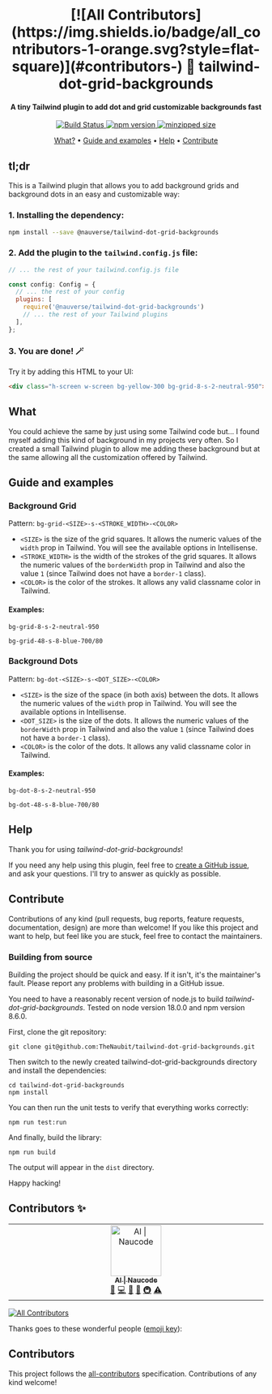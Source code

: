 <h1 align="center">
<!-- ALL-CONTRIBUTORS-BADGE:START - Do not remove or modify this section -->
[![All Contributors](https://img.shields.io/badge/all_contributors-1-orange.svg?style=flat-square)](#contributors-)
<!-- ALL-CONTRIBUTORS-BADGE:END -->
  🎨 tailwind-dot-grid-backgrounds
  <br>
</h1>

<h4 align="center">A tiny Tailwind plugin to add dot and grid customizable backgrounds fast</h4>

<p align="center">
  <a href="https://github.com/TheNaubit/tailwind-dot-grid-backgrounds/actions">
    <img src="https://github.com/TheNaubit/tailwind-dot-grid-backgrounds/actions/workflows/release.yml/badge.svg"
         alt="Build Status">
  </a>
  <a href="https://www.npmjs.com/package/@nauverse/tailwind-dot-grid-backgrounds">
    <img src="https://img.shields.io/npm/v/@nauverse/tailwind-dot-grid-backgrounds.svg?style=flat" alt="npm version">
  </a>
  <a href="https://bundlephobia.com/result?p=@nauverse/tailwind-dot-grid-backgrounds">
    <img src="https://img.shields.io/bundlephobia/minzip/%40nauverse/tailwind-dot-grid-backgrounds" alt="minzipped size">
  </a>
</p>

<p align="center">
  <a href="#what">What?</a> •
  <a href="#guide-and-examples">Guide and examples</a> •
  <a href="#help">Help</a> •
  <a href="#contribute">Contribute</a>
</p>

## tl;dr
This is a Tailwind plugin that allows you to add background grids and background dots in an easy and customizable way:

### 1. Installing the dependency:
```bash
npm install --save @nauverse/tailwind-dot-grid-backgrounds
```

### 2. Add the plugin to the `tailwind.config.js` file:
~~~js
// ... the rest of your tailwind.config.js file

const config: Config = {
  // ... the rest of your config
  plugins: [
    require('@nauverse/tailwind-dot-grid-backgrounds')
    // ... the rest of your Tailwind plugins
  ],
};
~~~

### 3. You are done! 🪄
Try it by adding this HTML to your UI:
```html
<div class="h-screen w-screen bg-yellow-300 bg-grid-8-s-2-neutral-950"></div>
```

## What
You could achieve the same by just using some Tailwind code but... I found myself adding this kind of background in my projects very often. So I created a small Tailwind plugin to allow me adding these background but at the same allowing all the customization offered by Tailwind.

## Guide and examples

### Background Grid
Pattern: `bg-grid-<SIZE>-s-<STROKE_WIDTH>-<COLOR>`

- `<SIZE>` is the size of the grid squares. It allows the numeric values of the `width` prop in Tailwind. You will see the available options in Intellisense.
- `<STROKE_WIDTH>` is the width of the strokes of the grid squares. It allows the numeric values of the `borderWidth` prop in Tailwind and also the value `1` (since Tailwind does not have a `border-1` class).
- `<COLOR>` is the color of the strokes. It allows any valid classname color in Tailwind.

#### Examples:
`bg-grid-8-s-2-neutral-950`

`bg-grid-48-s-8-blue-700/80`

### Background Dots
Pattern: `bg-dot-<SIZE>-s-<DOT_SIZE>-<COLOR>`

- `<SIZE>` is the size of the space (in both axis) between the dots. It allows the numeric values of the `width` prop in Tailwind. You will see the available options in Intellisense.
- `<DOT_SIZE>` is the size of the dots. It allows the numeric values of the `borderWidth` prop in Tailwind and also the value `1` (since Tailwind does not have a `border-1` class).
- `<COLOR>` is the color of the dots. It allows any valid classname color in Tailwind.

#### Examples:
`bg-dot-8-s-2-neutral-950`

`bg-dot-48-s-8-blue-700/80`

## Help

Thank you for using *tailwind-dot-grid-backgrounds*!

If you need any help using this plugin, feel free to [create a GitHub issue](https://github.com/TheNaubit/tailwind-dot-grid-backgrounds/issues/new/choose), and ask your questions. I'll try to answer as quickly as possible.

## Contribute

Contributions of any kind (pull requests, bug reports, feature requests, documentation, design) are more than welcome! If you like this project and want to help, but feel like you are stuck, feel free to contact the maintainers.

### Building from source

Building the project should be quick and easy. If it isn't, it's the maintainer's fault. Please report any problems with building in a GitHub issue.

You need to have a reasonably recent version of node.js to build *tailwind-dot-grid-backgrounds*. 
Tested on node version 18.0.0 and npm version 8.6.0.

First, clone the git repository:

```
git clone git@github.com:TheNaubit/tailwind-dot-grid-backgrounds.git
```

Then switch to the newly created tailwind-dot-grid-backgrounds directory and install the dependencies:

```
cd tailwind-dot-grid-backgrounds
npm install
```

You can then run the unit tests to verify that everything works correctly:

```
npm run test:run
```

And finally, build the library:

```
npm run build
```

The output will appear in the `dist` directory.

Happy hacking!

## Contributors ✨

<!-- ALL-CONTRIBUTORS-BADGE:START - Do not remove or modify this section -->
<!-- ALL-CONTRIBUTORS-LIST:START - Do not remove or modify this section -->
<!-- prettier-ignore-start -->
<!-- markdownlint-disable -->
<table>
  <tbody>
    <tr>
      <td align="center" valign="top" width="14.28%"><a href="https://albertadler.com"><img src="https://avatars.githubusercontent.com/u/22015497?v=4?s=100" width="100px;" alt="Al &#124; Naucode"/><br /><sub><b>Al &#124; Naucode</b></sub></a><br /><a href="https://github.com/TheNaubit/tailwind-dot-grid-backgrounds/issues?q=author%3ATheNaubit" title="Bug reports">🐛</a> <a href="https://github.com/TheNaubit/tailwind-dot-grid-backgrounds/commits?author=TheNaubit" title="Code">💻</a> <a href="https://github.com/TheNaubit/tailwind-dot-grid-backgrounds/commits?author=TheNaubit" title="Documentation">📖</a> <a href="#maintenance-TheNaubit" title="Maintenance">🚧</a> <a href="#infra-TheNaubit" title="Infrastructure (Hosting, Build-Tools, etc)">🚇</a> <a href="https://github.com/TheNaubit/tailwind-dot-grid-backgrounds/commits?author=TheNaubit" title="Tests">⚠️</a></td>
    </tr>
  </tbody>
</table>

<!-- markdownlint-restore -->
<!-- prettier-ignore-end -->

<!-- ALL-CONTRIBUTORS-LIST:END -->
[![All Contributors](https://img.shields.io/badge/all_contributors-1-orange.svg?style=flat-square)](#contributors-)
<!-- ALL-CONTRIBUTORS-BADGE:END -->

Thanks goes to these wonderful people ([emoji key](https://allcontributors.org/docs/en/emoji-key)):

## Contributors

<!-- ALL-CONTRIBUTORS-LIST:START - Do not remove or modify this section -->
<!-- prettier-ignore-start -->
<!-- markdownlint-disable -->

<!-- markdownlint-restore -->
<!-- prettier-ignore-end -->

<!-- ALL-CONTRIBUTORS-LIST:END -->

This project follows the [all-contributors](https://github.com/all-contributors/all-contributors) specification. Contributions of any kind welcome!